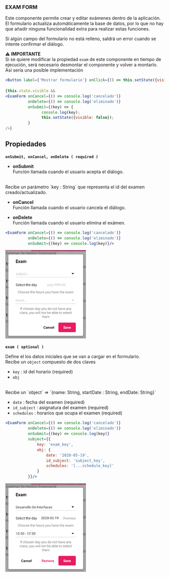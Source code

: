 ### EXAM FORM

Este componente permite crear y editar exámenes dentro de la aplicación.
<br>
El formulario actualiza automáticamente la base de datos, por lo que no hay que añadir ninguna funcionalidad extra para realizar estas funciones.

Si algún campo del formulario no está relleno, saldrá un error cuando se intente confirmar el diálogo.

&#9888; **IMPORTANTE**
<br>
Si se quiere modificar la propiedad `exam` de este componente en tiempo de ejecución, será necesario desmontar el componente y volver a montarlo.
<br>
Así sería una posible implementación
```jsx
<Button label={'Mostrar formulario'} onClick={() => this.setState({visible: true})}/>

{this.state.visible && 
<ExamForm onCancel={() => console.log('cancelado')}
		  onDelete={() => console.log('eliminado')}
		  onSubmit={(key) => {
				console.log(key);
				this.setState({visible: false});
		  }
/>}
```

**Propiedades**
-

**`onSubmit, onCancel, onDelete ( required )`**

- **onSubmit**<br>
Función llamada cuando el usuario acepta el diálogo.
<br>
Recibe un parámetro `key : String` que representa el id del examen creado/actualizado.

- **onCancel**<br>
Función llamada cuando el usuario cancela el diálogo.

- **onDelete**<br>
Función llamada cuando el usuario elimina el exámen.

<div style="page-break-after: always;"></div>

```jsx
<ExamForm onCancel={() => console.log('cancelado')}
		  onDelete={() => console.log('eliminado')}
		  onSubmit={(key) => console.log(key)}/>
```
![comp_formExam](../assets/2_PROTOTYPE/comp_formExam/comp_formExam.png)

**`exam ( optional )`**

Define el los datos iniciales que se van a cargar en el formulario.
<br>
Recibe un `object` compuesto de dos claves

- `key` : id del horario (required)
- `obj`
<br>
Recibe un `object` => `{name: String, startDate : String, endDate: String}`

  - `date` : fecha del examen (required)
  - `id_subject` : asignatura del examen (required)
  - `schedules` : horarios que ocupa el examen (required)

<div style="page-break-after: always;"></div>

```jsx
<ExamForm onCancel={() => console.log('cancelado')}
		  onDelete={() => console.log('eliminado')}
		  onSubmit={(key) => console.log(key)}
		  subject={{
			  key: 'exam_key',
			  obj: {
				  date: '2020-05-19',
				  id_subject: 'subject_key',
				  schedules: '[...schedule_key]'
			  }
		  }}/>
```
![comp_formExam_Exam](../assets/2_PROTOTYPE/comp_formExam/comp_formExam_Exam.png)

<div style="page-break-after: always;"></div>